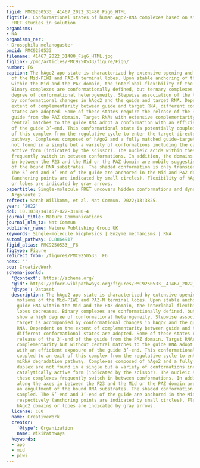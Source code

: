 ```yaml
---
figid: PMC9250533__41467_2022_31480_Fig6_HTML
figtitle: Conformational states of human Ago2-RNA complexes based on single-molecule
  FRET studies in solution
organisms:
- NA
organisms_ner:
- Drosophila melanogaster
pmcid: PMC9250533
filename: 41467_2022_31480_Fig6_HTML.jpg
figlink: /pmc/articles/PMC9250533/figure/Fig6/
number: F6
caption: The hAgo2 apo state is characterized by extensive opening and closing motions
  of the Mid-PIWI and PAZ-N terminal lobes. Upon stable anchoring of the guide RNA
  within the Mid and the PAZ domain, the interlobal flexibility of the lobes decreases.
  Binary complexes are conformationally defined, but ternary complexes show a high
  degree of conformational heterogeneity. Stepwise association of the target is accompanied
  by conformational changes in hAgo2 and the guide and target RNA. Dependent on the
  extent of complementarity between guide and target RNA, different conformational
  states are adopted. Some of these states require the release of the 3’-end of the
  guide from the PAZ domain. Target RNAs with extensive complementarity but without
  central matches to the guide RNA adopt a conformation with an efficient exposure
  of the guide 3’-end. This conformational state is potentially coupled to an exit
  of this complex from the regulative cycle to enter the target-directed miRNA degradation
  pathway. Complexes composed of hAgo2 and a fully matched guide-target duplex are
  not found in a single but a variety of conformations including the catalytically
  active form (indicated by the scissor). The nucleic acids within these complexes
  frequently switch in between conformations. In addition, the domains along the axes
  in between the F23 and the Mid or the PAZ domain are mobile suggesting an engulfment
  of the bound RNA substrates. The shaded conformation is only transiently sampled.
  The 5’-end and 3’-end of the guide are anchored in the Mid and PAZ domain, respectively
  (anchoring points are indicated by small circles). Flexibility of hAgo2 domains
  or lobes are indicated by gray arrows.
papertitle: Single-molecule FRET uncovers hidden conformations and dynamics of human
  Argonaute 2.
reftext: Sarah Willkomm, et al. Nat Commun. 2022;13:3825.
year: '2022'
doi: 10.1038/s41467-022-31480-4
journal_title: Nature Communications
journal_nlm_ta: Nat Commun
publisher_name: Nature Publishing Group UK
keywords: Single-molecule biophysics | Enzyme mechanisms | RNA
automl_pathway: 0.8864917
figid_alias: PMC9250533__F6
figtype: Figure
redirect_from: /figures/PMC9250533__F6
ndex: ''
seo: CreativeWork
schema-jsonld:
  '@context': https://schema.org/
  '@id': https://pfocr.wikipathways.org/figures/PMC9250533__41467_2022_31480_Fig6_HTML.html
  '@type': Dataset
  description: The hAgo2 apo state is characterized by extensive opening and closing
    motions of the Mid-PIWI and PAZ-N terminal lobes. Upon stable anchoring of the
    guide RNA within the Mid and the PAZ domain, the interlobal flexibility of the
    lobes decreases. Binary complexes are conformationally defined, but ternary complexes
    show a high degree of conformational heterogeneity. Stepwise association of the
    target is accompanied by conformational changes in hAgo2 and the guide and target
    RNA. Dependent on the extent of complementarity between guide and target RNA,
    different conformational states are adopted. Some of these states require the
    release of the 3’-end of the guide from the PAZ domain. Target RNAs with extensive
    complementarity but without central matches to the guide RNA adopt a conformation
    with an efficient exposure of the guide 3’-end. This conformational state is potentially
    coupled to an exit of this complex from the regulative cycle to enter the target-directed
    miRNA degradation pathway. Complexes composed of hAgo2 and a fully matched guide-target
    duplex are not found in a single but a variety of conformations including the
    catalytically active form (indicated by the scissor). The nucleic acids within
    these complexes frequently switch in between conformations. In addition, the domains
    along the axes in between the F23 and the Mid or the PAZ domain are mobile suggesting
    an engulfment of the bound RNA substrates. The shaded conformation is only transiently
    sampled. The 5’-end and 3’-end of the guide are anchored in the Mid and PAZ domain,
    respectively (anchoring points are indicated by small circles). Flexibility of
    hAgo2 domains or lobes are indicated by gray arrows.
  license: CC0
  name: CreativeWork
  creator:
    '@type': Organization
    name: WikiPathways
  keywords:
  - apo
  - mid
  - piwi
---
```

